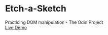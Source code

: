 # Etch-a-Sketch
Practicing DOM manipulation - The Odin Project
</br>
[Live Demo](https://ben-codes-cmd.github.io/Etch-a-Sketch/)
